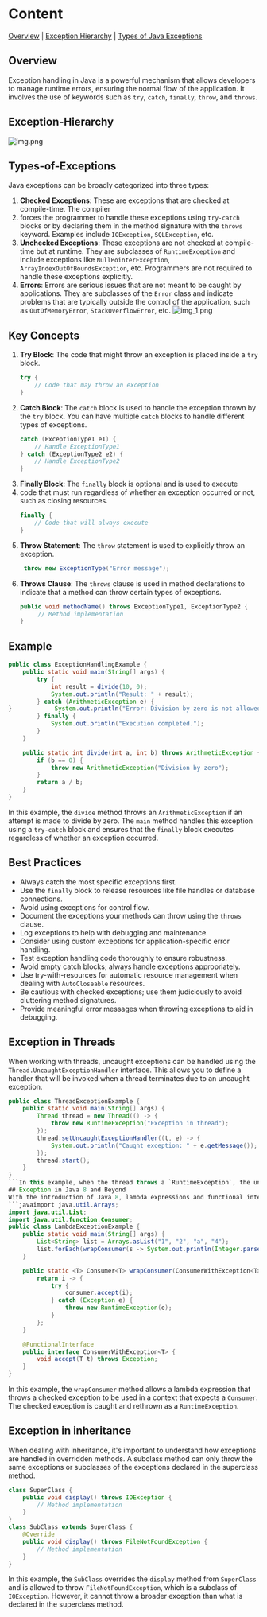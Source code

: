 # Content
[Overview](#Overview) | [Exception Hierarchy](Exception-Hierarchy) | [Types of Java Exceptions](#Types-of-Exceptions)


## Overview
Exception handling in Java is a powerful mechanism that allows developers to manage runtime errors, ensuring the normal flow of the application. It involves the use of keywords such as `try`, `catch`, `finally`, `throw`, and `throws`.  
## Exception-Hierarchy
![img.png](img.png)

## Types-of-Exceptions
Java exceptions can be broadly categorized into three types:
1. **Checked Exceptions**: These are exceptions that are checked at compile-time. The compiler
2. forces the programmer to handle these exceptions using `try-catch` blocks or by declaring them in the method signature with the `throws` keyword. Examples include `IOException`, `SQLException`, etc.
3. **Unchecked Exceptions**: These exceptions are not checked at compile-time but at runtime. They are subclasses of `RuntimeException` and include exceptions like `NullPointerException`, `ArrayIndexOutOfBoundsException`, etc. Programmers are not required to handle these exceptions explicitly.
4. **Errors**: Errors are serious issues that are not meant to be caught by applications. They are subclasses of the `Error` class and indicate problems that are typically outside the control of the application, such as `OutOfMemoryError`, `StackOverflowError`, etc.
![img_1.png](img_1.png)

## Key Concepts
1. **Try Block**: The code that might throw an exception is placed inside a `try` block.  
   ```java
   try {
       // Code that may throw an exception
   }
   ```
2. **Catch Block**: The `catch` block is used to handle the exception thrown by the `try` block. You can have multiple `catch` blocks to handle different types of exceptions.  
   ```java
   catch (ExceptionType1 e1) {
       // Handle ExceptionType1
   } catch (ExceptionType2 e2) {
       // Handle ExceptionType2
   }
   ```
3. **Finally Block**: The `finally` block is optional and is used to execute
4. code that must run regardless of whether an exception occurred or not, such as closing resources.  
   ```java
   finally {
       // Code that will always execute
   }
   ```
4. **Throw Statement**: The `throw` statement is used to explicitly throw an exception.  
   ```java
    throw new ExceptionType("Error message");
    ```
5. **Throws Clause**: The `throws` clause is used in method declarations to indicate that a method can throw certain types of exceptions.
    ```java
    public void methodName() throws ExceptionType1, ExceptionType2 {
         // Method implementation
    }
    ```
## Example
```java
public class ExceptionHandlingExample {
    public static void main(String[] args) {
        try {
            int result = divide(10, 0);
            System.out.println("Result: " + result);
        } catch (ArithmeticException e) {
}            System.out.println("Error: Division by zero is not allowed.");
        } finally {
            System.out.println("Execution completed.");
        }
    }

    public static int divide(int a, int b) throws ArithmeticException {
        if (b == 0) {
            throw new ArithmeticException("Division by zero");
        }
        return a / b;
    }
}
```
In this example, the `divide` method throws an `ArithmeticException` if an attempt is made to divide by zero. The `main` method handles this exception using a `try-catch` block and ensures that the `finally` block executes regardless of whether an exception occurred.  
## Best Practices
- Always catch the most specific exceptions first.
- Use the `finally` block to release resources like file handles or database connections.
- Avoid using exceptions for control flow.
- Document the exceptions your methods can throw using the `throws` clause.
- Log exceptions to help with debugging and maintenance.
- Consider using custom exceptions for application-specific error handling.
- Test exception handling code thoroughly to ensure robustness.
- Avoid empty catch blocks; always handle exceptions appropriately.
- Use try-with-resources for automatic resource management when dealing with `AutoCloseable` resources.
- Be cautious with checked exceptions; use them judiciously to avoid cluttering method signatures.
- Provide meaningful error messages when throwing exceptions to aid in debugging.
## Exception in Threads
When working with threads, uncaught exceptions can be handled using the `Thread.UncaughtExceptionHandler` interface. This allows you to define a handler that will be invoked when a thread terminates due to an uncaught exception.  
```java
public class ThreadExceptionExample {
    public static void main(String[] args) {
        Thread thread = new Thread(() -> {
            throw new RuntimeException("Exception in thread");
        });
        thread.setUncaughtExceptionHandler((t, e) -> {
            System.out.println("Caught exception: " + e.getMessage());
        });
        thread.start();
    }
}
```In this example, when the thread throws a `RuntimeException`, the uncaught exception handler captures it and prints the error message.  
## Exception in Java 8 and Beyond
With the introduction of Java 8, lambda expressions and functional interfaces have made exception handling more concise. However, handling checked exceptions in lambda expressions can be tricky. One common approach is to wrap the checked exceptions in unchecked exceptions.  
```javaimport java.util.Arrays;
import java.util.List;
import java.util.function.Consumer;
public class LambdaExceptionExample {
    public static void main(String[] args) {
        List<String> list = Arrays.asList("1", "2", "a", "4");
        list.forEach(wrapConsumer(s -> System.out.println(Integer.parseInt(s))));
    }

    public static <T> Consumer<T> wrapConsumer(ConsumerWithException<T> consumer) {
        return i -> {
            try {
                consumer.accept(i);
            } catch (Exception e) {
                throw new RuntimeException(e);
            }
        };
    }

    @FunctionalInterface
    public interface ConsumerWithException<T> {
        void accept(T t) throws Exception;
    }
}
```
In this example, the `wrapConsumer` method allows a lambda expression that throws a checked exception to be used in a context that expects a `Consumer`. The checked exception is caught and rethrown as a `RuntimeException`.  
## Exception in inheritance
When dealing with inheritance, it's important to understand how exceptions are handled in overridden methods. A subclass method can only throw the same exceptions or subclasses of the exceptions declared in the superclass method.  
```java
class SuperClass {
    public void display() throws IOException {
        // Method implementation
    }
}
class SubClass extends SuperClass {
    @Override
    public void display() throws FileNotFoundException {
        // Method implementation
    }
} 
```
In this example, the `SubClass` overrides the `display` method from `SuperClass` and is allowed to throw `FileNotFoundException`, which is a subclass of `IOException`. However, it cannot throw a broader exception than what is declared in the superclass method.
